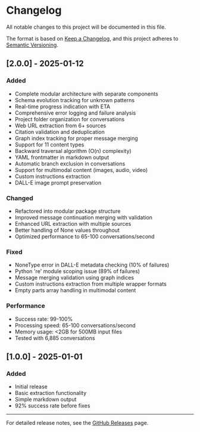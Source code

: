 # Changelog

All notable changes to this project will be documented in this file.

The format is based on [Keep a Changelog](https://keepachangelog.com/en/1.0.0/),
and this project adheres to [Semantic Versioning](https://semver.org/spec/v2.0.0.html).

## [2.0.0] - 2025-01-12

### Added
- Complete modular architecture with separate components
- Schema evolution tracking for unknown patterns
- Real-time progress indication with ETA
- Comprehensive error logging and failure analysis
- Project folder organization for conversations
- Web URL extraction from 6+ sources
- Citation validation and deduplication
- Graph index tracking for proper message merging
- Support for 11 content types
- Backward traversal algorithm (O(n) complexity)
- YAML frontmatter in markdown output
- Automatic branch exclusion in conversations
- Support for multimodal content (images, audio, video)
- Custom instructions extraction
- DALL-E image prompt preservation

### Changed
- Refactored into modular package structure
- Improved message continuation merging with validation
- Enhanced URL extraction with multiple sources
- Better handling of None values throughout
- Optimized performance to 65-100 conversations/second

### Fixed
- NoneType error in DALL-E metadata checking (10% of failures)
- Python 're' module scoping issue (89% of failures)
- Message merging validation using graph indices
- Custom instructions extraction from multiple wrapper formats
- Empty parts array handling in multimodal content

### Performance
- Success rate: 99-100%
- Processing speed: 65-100 conversations/second
- Memory usage: <2GB for 500MB input files
- Tested with 6,885 conversations

## [1.0.0] - 2025-01-01

### Added
- Initial release
- Basic extraction functionality
- Simple markdown output
- 92% success rate before fixes

---

For detailed release notes, see the [GitHub Releases](https://github.com/yourusername/chatgpt-conversation-extractor/releases) page.